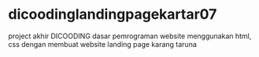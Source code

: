 # dicoodinglandingpagekartar07
project akhir DICOODING dasar pemrograman website menggunakan html, css dengan membuat website landing page karang taruna
